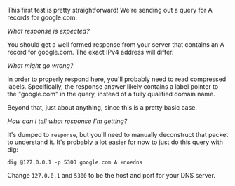 This first test is pretty straightforward! We're sending out a query for A
records for google.com.

*What response is expected?*

You should get a well formed response from your server that contains an A record
for google.com. The exact IPv4 address will differ.

*What might go wrong?*

In order to properly respond here, you'll probably need to read compressed
labels. Specifically, the response answer likely contains a label pointer to the
"google.com" in the query, instead of a fully qualified domain name.

Beyond that, just about anything, since this is a pretty basic case.

*How can I tell what response I'm getting?*

It's dumped to `response`, but you'll need to manually deconstruct that packet
to understand it. It's probably a lot easier for now to just do this query with
dig:

`dig @127.0.0.1 -p 5300 google.com A +noedns`

Change `127.0.0.1` and `5300` to be the host and port for your DNS server.
